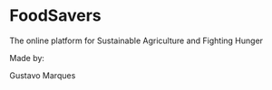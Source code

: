 # FoodSavers
The online platform for Sustainable Agriculture and Fighting Hunger


Made by:

Gustavo Marques
